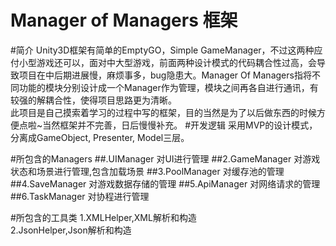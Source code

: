 Manager of Managers 框架
========================
#简介
Unity3D框架有简单的EmptyGO，Simple GameManager，不过这两种应付小型游戏还可以，面对中大型游戏，前面两种设计模式的代码耦合性过高，会导致项目在中后期进展慢，麻烦事多，bug隐患大。Manager Of Managers指将不同功能的模块分别设计成一个Manager作为管理，模块之间再各自进行通讯，有较强的解耦合性，使得项目思路更为清晰。<br>
此项目是自己摸索着学习的过程中写的框架，目的当然是为了以后做东西的时候方便点啦~当然框架并不完善，日后慢慢补充。
#开发逻辑
采用MVP的设计模式，分离成GameObject, Presenter, Model三层。<br>

#所包含的Managers
##.UIManager
对UI进行管理
##2.GameManager
对游戏状态和场景进行管理,包含加载场景
##3.PoolManager
对缓存池的管理
##4.SaveManager
对游戏数据存储的管理
##5.ApiManager
对网络请求的管理
##6.TaskManager
对协程进行管理

#所包含的工具类
1.XMLHelper,XML解析和构造<br>
2.JsonHelper,Json解析和构造<br>


